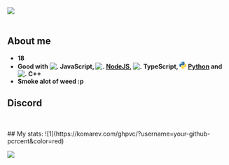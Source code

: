 
<img src="https://cdn.discordapp.com/attachments/1149146169235226655/1160758000827502632/the-black-phone-1.webp?ex=6535d321&is=65235e21&hm=b14b19d8e23d06c8d68d6e327cbcb0e222578f1a00bdea11437f6cb8a3b0de30&" width="500" />
<br/>
<br/>

## About me
- **18**
- **Good with <img src="https://cdn.discordapp.com/emojis/620827756653051914.png" alt="." width="16" height="16"/> JavaScript, <img src="https://cdn.discordapp.com/emojis/932559343600156674.png?size=20" alt="." width="16" height="16"/> [NodeJS](https://nodejs.org/), <img src="https://www.typescriptlang.org/favicon-32x32.png" alt="." width="16" height="16"/> TypeScript, <img src="https://raw.githubusercontent.com/brand-icons/brands/66a515d0afc1bdf9cd308a9ae8d85e1bd23a4d97/icons/color/python.svg" alt="." width="16" height="16"/> [Python](https://www.python.org/) and <img src="https://cdn.discordapp.com/emojis/952439888337313802.png" alt="." width="16" height="16"/> C++**
- **Smoke alot of weed :p**

## Discord
<p align="left">
<img src"https://discord.c99.nl/widget/theme-4/1149138392056078368.png">
</p>
## My stats:
![1](https://komarev.com/ghpvc/?username=your-github-pcrcent&color=red)
<br/>
<p align="left">
  <a href="/">
  <img width="49.5%" src="https://github-readme-stats.vercel.app/api?username=percentt&show_icons=true&hide=contribs,prs&cache_seconds=86400&theme=neon" />
  </a>
</p>
<br>
